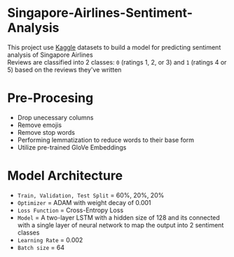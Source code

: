 # **Singapore-Airlines-Sentiment-Analysis**

This project use [Kaggle](https://www.kaggle.com/datasets/kanchana1990/singapore-airlines-reviews) datasets to build a model for predicting sentiment analysis of Singapore Airlines <br />
Reviews are classified into 2 classes: `0` (ratings 1, 2, or 3) and `1` (ratings 4 or 5) based on the reviews they've written

# Pre-Procesing
- Drop unecessary columns
- Remove emojis
- Remove stop words
- Performing lemmatization to reduce words to their base form
- Utilize pre-trained GloVe Embeddings

# Model Architecture
- `Train, Validation, Test Split` = 60%, 20%, 20%
- `Optimizer` = ADAM with weight decay of 0.001
- `Loss Function` = Cross-Entropy Loss
- `Model` = A two-layer LSTM with a hidden size of 128 and its connected with a single layer of neural network to map the output into 2 sentiment classes
- `Learning Rate` = 0.002
- `Batch size` = 64


